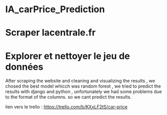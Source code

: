 # IA_carPrice_Prediction
# Scraper lacentrale.fr
# Explorer et nettoyer le jeu de données

After scraping the website and cleaning and visualizing the results , we chosed the best model whicch was random forest , we tried to predict the results with django and python , unfortunately we had some problems due to the format of the columns. so we cant predict the results.

lien vers le trello : https://trello.com/b/KXxLF2tS/car-price